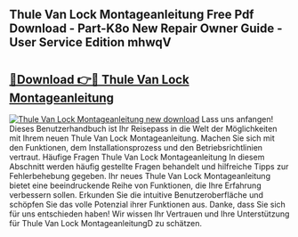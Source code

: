 ## Thule Van Lock Montageanleitung Free Pdf Download - Part-K8o New Repair Owner Guide - User Service Edition mhwqV

# <h2><a href="http://df6nud.blite.top/?on=Thule+Van+Lock+Montageanleitung">🔗Download 👉🔴 Thule Van Lock Montageanleitung</a></h2>

[![Thule Van Lock Montageanleitung new download](https://i.imgur.com/lujVjoI.png)](http://df6nud.blite.top/?on=Thule+Van+Lock+Montageanleitung)
Lass uns anfangen! Dieses Benutzerhandbuch ist Ihr Reisepass in die Welt der Möglichkeiten mit Ihrem neuen Thule Van Lock Montageanleitung. Machen Sie sich mit den Funktionen, dem Installationsprozess und den Betriebsrichtlinien vertraut. Häufige Fragen Thule Van Lock Montageanleitung In diesem Abschnitt werden häufig gestellte Fragen behandelt und hilfreiche Tipps zur Fehlerbehebung gegeben. Ihr neues Thule Van Lock Montageanleitung bietet eine beeindruckende Reihe von Funktionen, die Ihre Erfahrung verbessern sollen. Erkunden Sie die intuitive Benutzeroberfläche und schöpfen Sie das volle Potenzial ihrer Funktionen aus. Danke, dass Sie sich für uns entschieden haben! Wir wissen Ihr Vertrauen und Ihre Unterstützung für Thule Van Lock MontageanleitungD zu schätzen.
